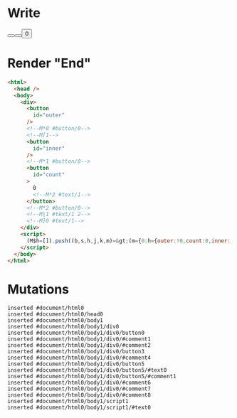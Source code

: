# Write
  <div><button id=outer></button><!M*0 #button/0><!M[1><button id=inner></button><!M*1 #button/0><button id=count>0<!M*2 #text/1></button><!M*2 #button/0><!M|1 #text/1 2><!M]0 #text/1></div><script>(M$h=[]).push((b,s,h,j,k,m)=>(m={0:h={outer:!0,count:0,inner:!0,"#text/1!":j={"#text/1!":k={},"#text/1(":b("packages/translator-tags/src/__tests__/fixtures/toggle-nested-2/template.marko_2_renderer")},"#text/1(":b("packages/translator-tags/src/__tests__/fixtures/toggle-nested-2/template.marko_1_renderer")},1:j,2:k},j._=h,k._=j,m),[2,"packages/translator-tags/src/__tests__/fixtures/toggle-nested-2/template.marko_2_count",2,"packages/translator-tags/src/__tests__/fixtures/toggle-nested-2/template.marko_2_count/subscriber",1,"packages/translator-tags/src/__tests__/fixtures/toggle-nested-2/template.marko_1_inner",0,"packages/translator-tags/src/__tests__/fixtures/toggle-nested-2/template.marko_0_outer",])</script>


# Render "End"
```html
<html>
  <head />
  <body>
    <div>
      <button
        id="outer"
      />
      <!--M*0 #button/0-->
      <!--M[1-->
      <button
        id="inner"
      />
      <!--M*1 #button/0-->
      <button
        id="count"
      >
        0
        <!--M*2 #text/1-->
      </button>
      <!--M*2 #button/0-->
      <!--M|1 #text/1 2-->
      <!--M]0 #text/1-->
    </div>
    <script>
      (M$h=[]).push((b,s,h,j,k,m)=&gt;(m={0:h={outer:!0,count:0,inner:!0,"#text/1!":j={"#text/1!":k={},"#text/1(":b("packages/translator-tags/src/__tests__/fixtures/toggle-nested-2/template.marko_2_renderer")},"#text/1(":b("packages/translator-tags/src/__tests__/fixtures/toggle-nested-2/template.marko_1_renderer")},1:j,2:k},j._=h,k._=j,m),[2,"packages/translator-tags/src/__tests__/fixtures/toggle-nested-2/template.marko_2_count",2,"packages/translator-tags/src/__tests__/fixtures/toggle-nested-2/template.marko_2_count/subscriber",1,"packages/translator-tags/src/__tests__/fixtures/toggle-nested-2/template.marko_1_inner",0,"packages/translator-tags/src/__tests__/fixtures/toggle-nested-2/template.marko_0_outer",])
    </script>
  </body>
</html>
```

# Mutations
```
inserted #document/html0
inserted #document/html0/head0
inserted #document/html0/body1
inserted #document/html0/body1/div0
inserted #document/html0/body1/div0/button0
inserted #document/html0/body1/div0/#comment1
inserted #document/html0/body1/div0/#comment2
inserted #document/html0/body1/div0/button3
inserted #document/html0/body1/div0/#comment4
inserted #document/html0/body1/div0/button5
inserted #document/html0/body1/div0/button5/#text0
inserted #document/html0/body1/div0/button5/#comment1
inserted #document/html0/body1/div0/#comment6
inserted #document/html0/body1/div0/#comment7
inserted #document/html0/body1/div0/#comment8
inserted #document/html0/body1/script1
inserted #document/html0/body1/script1/#text0
```